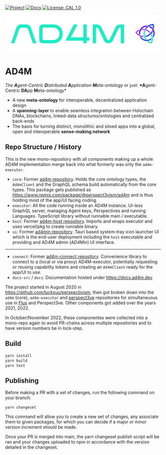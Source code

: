 [![Project](https://img.shields.io/badge/Project-AD4M-brightgreen.svg)](http://ad4m.dev/)
[![Docs](https://img.shields.io/badge/Docs-AD4M-blue.svg)](http://docs.ad4m.dev/)
[![License: CAL 1.0](https://img.shields.io/badge/License-CAL%201.0-blue.svg)](https://github.com/holochain/cryptographic-autonomy-license)

![Logo](docs-src/ad4mlogo_green_angle2_colouremblem.png)

# AD4M

_The **A**gent-Centric **D**istributed **A**pplication **M**eta-ontology_
or just:
**\*A**gent-Centric **DA**pp **M**eta-ontology\*

- A new **meta-ontology** for interoperable, decentralized application design
- A **spanning-layer** to enable seamless integration between Holochain DNAs, blockchains, linked-data structures/ontologies and centralized back-ends
- The basis for turning distinct, monolithic and siloed apps into a global, open and interoperable **sense-making network**

## Repo Structure / History

This is the new mono-repository with all components making up a whole AD4M implementation merge back into what formerly was only the `ad4m-executor`.

- `core`: Former [ad4m repository](https://github.com/perspect3vism/ad4m-core-deprecated). Holds the core ontology types, the `Ad4mClient` and the GraphQL schema build automatically from the core types. This package gets published as https://www.npmjs.com/package/@perspect3vism/ad4m and is thus holding most of the app/UI facing coding.
- `executor`: All the code running inside an AD4M instance. UI-less GraphQL server, managing Agent keys, Perspectives and running Languages. TypeScript library without runnable main / executable.
- `host`: Former [ad4m-host repository](https://github.com/perspect3vism/ad4m-host). Imports and wraps executor and uses vercel/pkg to create runnable binary.
- `ui`: Former [ad4min repository](https://github.com/perspect3vism/ad4min). Tauri based system-tray icon launcher UI which is the end-user deployment including the `host` executable and providing and AD4M admin (_AD4Min_) UI interface.

---

- `connect`: Former [ad4m-connect repository](https://github.com/perspect3vism/ad4m-connect). Convenience library to connect to a (local or via proxy) AD4M-executor, potentially requesting or reusing capability tokens and creating an `Ad4mClient` ready for the app/UI to use.
- `docs-src` / `docs`: Documentation hosted under https://docs.ad4m.dev

The project started in August 2020 in https://github.com/lucksus/perspectivism, then got broken down into the `ad4m` (core), `ad4m-executor` and [perspect3ve](https://github.com/perspect3vism/perspect3ve) repositories for simultaneuous use in [Flux](https://github.com/fluxsocial) and Perspect3ve. Other components got added over the years 2021, 2022.

In October/November 2022, these componentes were collected into a mono-repo again to avoid PR-chains across multiple repositories and to have version numbers be in lock-step.

## Build

```
yarn install
yarn build
yarn test
```

## Publishing

Before making a PR with a set of changes, run the following command on your branch:

```
yarn changeset
```

This command will allow you to create a new set of changes, any associate them to given packages, for which you can decide if a major or minor version increment should be made.
<br>

Once your PR is merged into main, the yarn changeset publish script will be ran and your changes uploaded to npm in accordance with the version detailed in the changeset.
